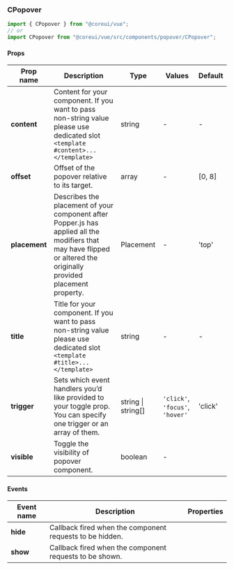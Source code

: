 ### CPopover

```jsx
import { CPopover } from "@coreui/vue";
// or
import CPopover from "@coreui/vue/src/components/popover/CPopover";
```

#### Props

| Prop name     | Description                                                                                                                                                          | Type               | Values                          | Default |
| ------------- | -------------------------------------------------------------------------------------------------------------------------------------------------------------------- | ------------------ | ------------------------------- | ------- |
| **content**   | Content for your component. If you want to pass non-string value please use dedicated slot `<template #content>...</template>`                                       | string             | -                               | -       |
| **offset**    | Offset of the popover relative to its target.                                                                                                                        | array              | -                               | [0, 8]  |
| **placement** | Describes the placement of your component after Popper.js has applied all the modifiers that may have flipped or altered the originally provided placement property. | Placement          | -                               | 'top'   |
| **title**     | Title for your component. If you want to pass non-string value please use dedicated slot `<template #title>...</template>`                                           | string             | -                               | -       |
| **trigger**   | Sets which event handlers you’d like provided to your toggle prop. You can specify one trigger or an array of them.                                                  | string \| string[] | `'click'`, `'focus'`, `'hover'` | 'click' |
| **visible**   | Toggle the visibility of popover component.                                                                                                                          | boolean            | -                               |         |

#### Events

| Event name | Description                                              | Properties |
| ---------- | -------------------------------------------------------- | ---------- |
| **hide**   | Callback fired when the component requests to be hidden. |
| **show**   | Callback fired when the component requests to be shown.  |

